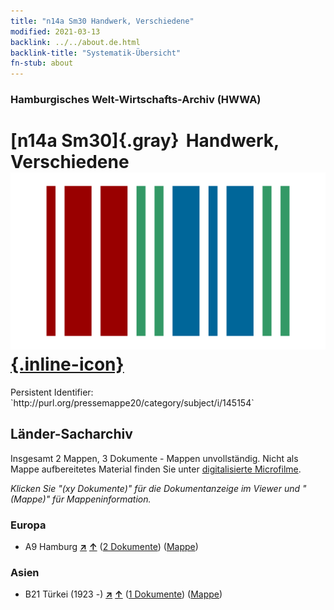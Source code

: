 ```yaml
---
title: "n14a Sm30 Handwerk, Verschiedene"
modified: 2021-03-13
backlink: ../../about.de.html
backlink-title: "Systematik-Übersicht"
fn-stub: about
---
```


### Hamburgisches Welt-Wirtschafts-Archiv (HWWA)

# [n14a Sm30]{.gray}&#8201; Handwerk, Verschiedene &#160; [![Wikidata](/images/Wikidata-logo.svg "Wikidata"){.inline-icon}](http://www.wikidata.org/entity/Q104710695)

<div class="hint">Persistent Identifier: `http://purl.org/pressemappe20/category/subject/i/145154`</div>







## Länder-Sacharchiv




Insgesamt 2 Mappen, 3 Dokumente - Mappen unvollständig.
Nicht als Mappe aufbereitetes Material finden Sie unter [digitalisierte Microfilme](/film/h1_sh.de.html).

_Klicken Sie "(xy Dokumente)" für die Dokumentanzeige im Viewer und "(Mappe)" für Mappeninformation._




### Europa

- A9 Hamburg [**&nearr;**](../../../geo/i/140905/about.de.html "Hamburg (alle Mappen)") [**&uarr;**](../../../geo/about.de.html#A9 "Ländersystematik") (<a href="https://pm20.zbw.eu/iiifview/folder/sh/140905,145154" title="über: Hamburg : Handwerk, Verschiedene" target="_blank">2 Dokumente</a>) ([Mappe](../../../../folder/sh/1409xx/140905/1451xx/145154/about.de.html))

### Asien

- B21 Türkei (1923 -) [**&nearr;**](../../../geo/i/141111/about.de.html "Türkei (1923 -) (alle Mappen)") [**&uarr;**](../../../geo/about.de.html#B21 "Ländersystematik") (<a href="https://pm20.zbw.eu/iiifview/folder/sh/141111,145154" title="über: Türkei (1923 -) : Handwerk, Verschiedene" target="_blank">1 Dokumente</a>) ([Mappe](../../../../folder/sh/1411xx/141111/1451xx/145154/about.de.html))








